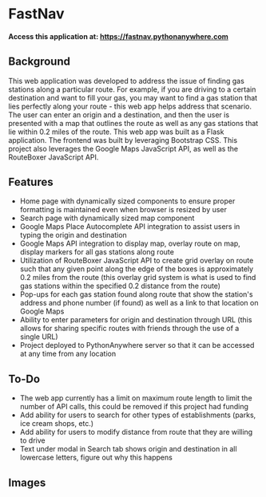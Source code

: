 # FastNav

#### Access this application at: https://fastnav.pythonanywhere.com

## Background

This web application was developed to address the issue of finding gas stations along a particular route. For example, if you are driving to a certain destination and want to fill your gas, you may want to find a gas station that lies perfectly along your route - this web app helps address that scenario. The user can enter an origin and a destination, and then the user is presented with a map that outlines the route as well as any gas stations that lie within 0.2 miles of the route. This web app was built as a Flask application. The frontend was built by leveraging Bootstrap CSS. This project also leverages the Google Maps JavaScript API, as well as the RouteBoxer JavaScript API.

## Features

- Home page with dynamically sized components to ensure proper formatting is maintained even when browser is resized by user
- Search page with dynamically sized map component
- Google Maps Place Autocomplete API integration to assist users in typing the origin and destination
- Google Maps API integration to display map, overlay route on map, display markers for all gas stations along route
- Utilization of RouteBoxer JavaScript API to create grid overlay on route such that any given point along the edge of the boxes is approximately 0.2 miles from the route (this overlay grid system is what is used to find gas stations within the specified 0.2 distance from the route)
- Pop-ups for each gas station found along route that show the station's address and phone number (if found) as well as a link to that location on Google Maps
- Ability to enter parameters for origin and destination through URL (this allows for sharing specific routes with friends through the use of a single URL)
- Project deployed to PythonAnywhere server so that it can be accessed at any time from any location

## To-Do

- The web app currently has a limit on maximum route length to limit the number of API calls, this could be removed if this project had funding
- Add ability for users to search for other types of establishments (parks, ice cream shops, etc.)
- Add ability for users to modify distance from route that they are willing to drive
- Text under modal in Search tab shows origin and destination in all lowercase letters, figure out why this happens

## Images

